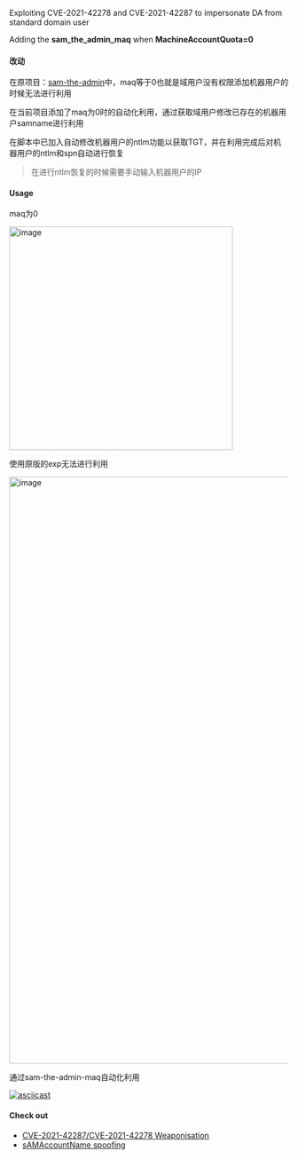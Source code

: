 Exploiting CVE-2021-42278 and CVE-2021-42287 to impersonate DA from standard domain user 

Adding the **sam_the_admin_maq** when **MachineAccountQuota=0**


#### 改动
在原项目：[sam-the-admin](https://github.com/WazeHell/sam-the-admin)中，maq等于0也就是域用户没有权限添加机器用户的时候无法进行利用

在当前项目添加了maq为0时的自动化利用，通过获取域用户修改已存在的机器用户samname进行利用

在脚本中已加入自动修改机器用户的ntlm功能以获取TGT，并在利用完成后对机器用户的ntlm和spn自动进行恢复

> 在进行ntlm恢复的时候需要手动输入机器用户的IP

#### Usage
maq为0

<img width="403" alt="image" src="https://user-images.githubusercontent.com/49117752/156877505-c8b1b262-941f-4fa6-a264-94f49ad427bc.png">

使用原版的exp无法进行利用

<img width="1058" alt="image" src="https://user-images.githubusercontent.com/49117752/156877556-c3aa9efb-8fbf-4826-8d76-d7103ca4dd14.png">

通过sam-the-admin-maq自动化利用

[![asciicast](https://asciinema.org/a/FoCV2OVZIuQ3zoRTwAEzPKzgO.svg)](https://asciinema.org/a/FoCV2OVZIuQ3zoRTwAEzPKzgO)

#### Check out 
- [CVE-2021-42287/CVE-2021-42278 Weaponisation ](https://exploit.ph/cve-2021-42287-cve-2021-42278-weaponisation.html)
- [sAMAccountName spoofing](https://www.thehacker.recipes/ad/movement/kerberos/samaccountname-spoofing)
